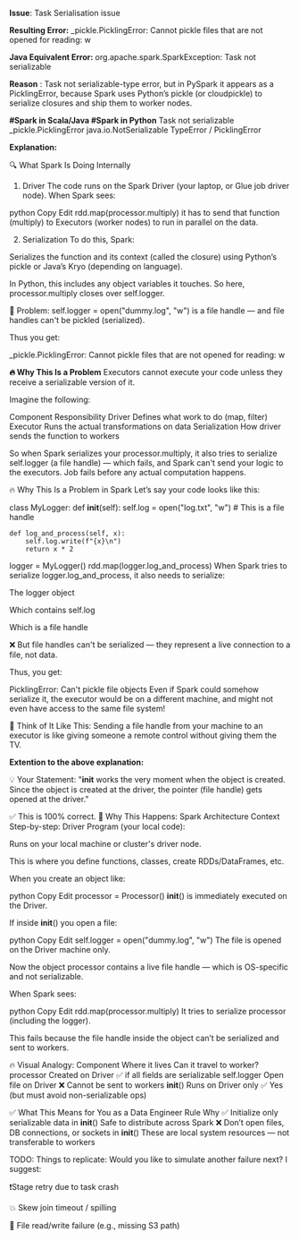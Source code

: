 **Issue**: Task Serialisation issue

**Resulting Error:**
_pickle.PicklingError: Cannot pickle files that are not opened for reading: w

**Java Equivalent Error:**
org.apache.spark.SparkException: Task not serializable

**Reason** : Task not serializable-type error, but in PySpark it appears as a PicklingError,
because Spark uses Python’s pickle (or cloudpickle) to serialize closures and ship them to worker nodes.

**#Spark in Scala/Java #Spark in Python**
Task not serializable             _pickle.PicklingError
java.io.NotSerializable TypeError / PicklingError

**Explanation:**

🔍 What Spark Is Doing Internally

1. Driver
   The code runs on the Spark Driver (your laptop, or Glue job driver node). When Spark sees:

python
Copy
Edit
rdd.map(processor.multiply)
it has to send that function (multiply) to Executors (worker nodes) to run in parallel on the data.

2. Serialization
   To do this, Spark:

Serializes the function and its context (called the closure) using Python’s pickle or Java’s Kryo (depending on
language).

In Python, this includes any object variables it touches. So here, processor.multiply closes over self.logger.

🔴 Problem: self.logger = open("dummy.log", "w") is a file handle — and file handles can't be pickled (serialized).

Thus you get:

_pickle.PicklingError: Cannot pickle files that are not opened for reading: w

**🔥 Why This Is a Problem**
Executors cannot execute your code unless they receive a serializable version of it.

Imagine the following:

Component Responsibility
Driver Defines what work to do (map, filter)
Executor Runs the actual transformations on data
Serialization How driver sends the function to workers

So when Spark serializes your processor.multiply, it also tries to serialize self.logger (a file handle) — which fails,
and Spark can't send your logic to the executors. Job fails before any actual computation happens.

🔥 Why This Is a Problem in Spark
Let’s say your code looks like this:

class MyLogger:
def __init__(self):
self.log = open("log.txt", "w")  # This is a file handle

    def log_and_process(self, x):
        self.log.write(f"{x}\n")
        return x * 2

logger = MyLogger()
rdd.map(logger.log_and_process)
When Spark tries to serialize logger.log_and_process, it also needs to serialize:

The logger object

Which contains self.log

Which is a file handle

❌ But file handles can't be serialized — they represent a live connection to a file, not data.

Thus, you get:

PicklingError: Can't pickle file objects
Even if Spark could somehow serialize it, the executor would be on a different machine, and might not even have access
to the same file system!

🧠 Think of It Like This:
Sending a file handle from your machine to an executor is like giving someone a remote control without giving them the
TV.

**Extention to the above explanation:**

💡 Your Statement:
"__init__ works the very moment when the object is created. Since the object is created at the driver, the pointer (file
handle) gets opened at the driver."

✅ This is 100% correct.
🧠 Why This Happens: Spark Architecture Context
Step-by-step:
Driver Program (your local code):

Runs on your local machine or cluster's driver node.

This is where you define functions, classes, create RDDs/DataFrames, etc.

When you create an object like:

python
Copy
Edit
processor = Processor()
__init__() is immediately executed on the Driver.

If inside __init__() you open a file:

python
Copy
Edit
self.logger = open("dummy.log", "w")
The file is opened on the Driver machine only.

Now the object processor contains a live file handle — which is OS-specific and not serializable.

When Spark sees:

python
Copy
Edit
rdd.map(processor.multiply)
It tries to serialize processor (including the logger).

This fails because the file handle inside the object can’t be serialized and sent to workers.

🔥 Visual Analogy:
Component Where it lives Can it travel to worker?
processor Created on Driver ✅ if all fields are serializable
self.logger Open file on Driver ❌ Cannot be sent to workers
__init__()    Runs on Driver only ✅ Yes (but must avoid non-serializable ops)

✅ What This Means for You as a Data Engineer
Rule Why
✅ Initialize only serializable data in __init__()    Safe to distribute across Spark
❌ Don’t open files, DB connections, or sockets in __init__()    These are local system resources — not transferable to
workers

TODO:
Things to replicate:
Would you like to simulate another failure next?
I suggest:

❗Stage retry due to task crash

💥 Skew join timeout / spilling

🚫 File read/write failure (e.g., missing S3 path)



